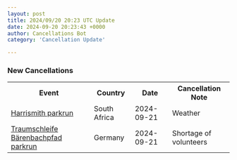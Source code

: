 ```yaml
---
layout: post
title: 2024/09/20 20:23 UTC Update
date: 2024-09-20 20:23:43 +0000
author: Cancellations Bot
category: 'Cancellation Update'

---
```


<h3>New Cancellations</h3>
<div class='hscrollable'>
<table style='width: 100%'>
    <tr>
        <th>Event</th>
        <th>Country</th>
        <th>Date</th>
        <th>Cancellation Note</th>
    </tr>
    <tr>
        <td><a href="https://www.parkrun.co.za/harrismith">Harrismith parkrun</a></td>
        <td>South Africa</td>
        <td>2024-09-21</td>
        <td>Weather</td>
    </tr>
    <tr>
        <td><a href="https://www.parkrun.com.de/traumschleifebaerenbachpfad">Traumschleife Bärenbachpfad parkrun</a></td>
        <td>Germany</td>
        <td>2024-09-21</td>
        <td>Shortage of volunteers</td>
    </tr>
</table>
</div>
